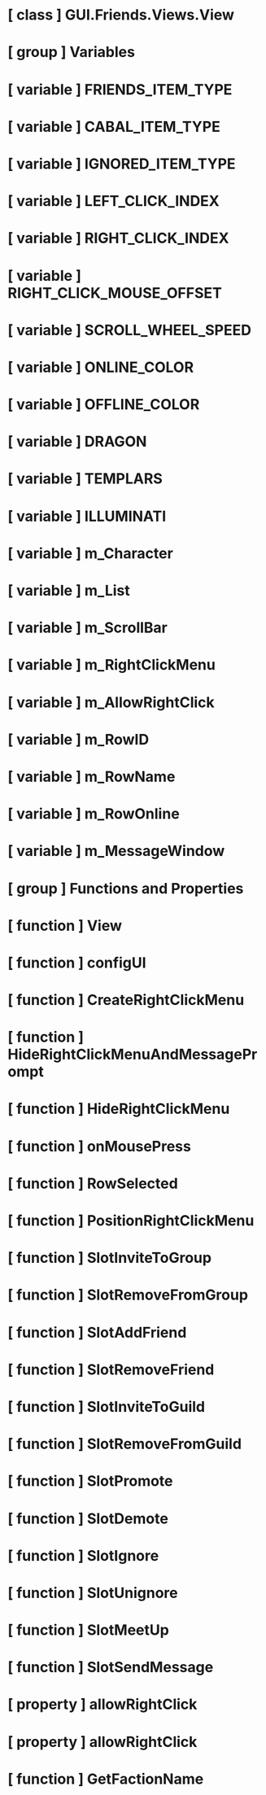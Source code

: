 # [ class ] GUI.Friends.Views.View

# [ group ] Variables

# [ variable ] FRIENDS_ITEM_TYPE

# [ variable ] CABAL_ITEM_TYPE

# [ variable ] IGNORED_ITEM_TYPE

# [ variable ] LEFT_CLICK_INDEX

# [ variable ] RIGHT_CLICK_INDEX

# [ variable ] RIGHT_CLICK_MOUSE_OFFSET

# [ variable ] SCROLL_WHEEL_SPEED

# [ variable ] ONLINE_COLOR

# [ variable ] OFFLINE_COLOR

# [ variable ] DRAGON

# [ variable ] TEMPLARS

# [ variable ] ILLUMINATI

# [ variable ] m_Character

# [ variable ] m_List

# [ variable ] m_ScrollBar

# [ variable ] m_RightClickMenu

# [ variable ] m_AllowRightClick

# [ variable ] m_RowID

# [ variable ] m_RowName

# [ variable ] m_RowOnline

# [ variable ] m_MessageWindow

# [ group ] Functions and Properties

# [ function ] View

# [ function ] configUI

# [ function ] CreateRightClickMenu

# [ function ] HideRightClickMenuAndMessagePrompt

# [ function ] HideRightClickMenu

# [ function ] onMousePress

# [ function ] RowSelected

# [ function ] PositionRightClickMenu

# [ function ] SlotInviteToGroup

# [ function ] SlotRemoveFromGroup

# [ function ] SlotAddFriend

# [ function ] SlotRemoveFriend

# [ function ] SlotInviteToGuild

# [ function ] SlotRemoveFromGuild

# [ function ] SlotPromote

# [ function ] SlotDemote

# [ function ] SlotIgnore

# [ function ] SlotUnignore

# [ function ] SlotMeetUp

# [ function ] SlotSendMessage

# [ property ] allowRightClick

# [ property ] allowRightClick

# [ function ] GetFactionName

